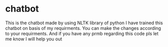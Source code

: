 # chatbot
This is the chatbot made by using NLTK library of python 
I have trained this chatbot on basis of my requirments. You can make the changes according to your requirments.
And if you have any prmb regarding this code pls let me know I will help you out
